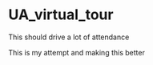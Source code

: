 # UA_virtual_tour

This should drive a lot of attendance

This is my attempt and making this better
